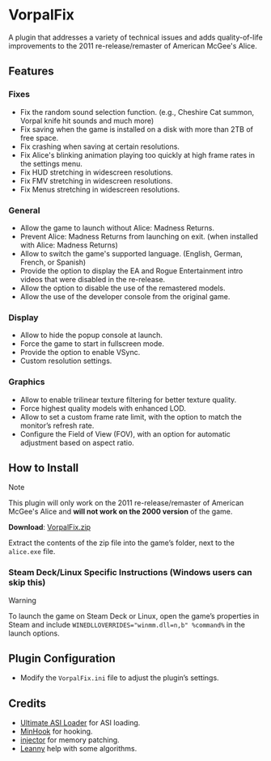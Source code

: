 # VorpalFix
A plugin that addresses a variety of technical issues and adds quality-of-life improvements to the 2011 re-release/remaster of American McGee's Alice.

## Features
### Fixes
- Fix the random sound selection function. (e.g., Cheshire Cat summon, Vorpal knife hit sounds and much more)
- Fix saving when the game is installed on a disk with more than 2TB of free space.
- Fix crashing when saving at certain resolutions.
- Fix Alice's blinking animation playing too quickly at high frame rates in the settings menu.
- Fix HUD stretching in widescreen resolutions.
- Fix FMV stretching in widescreen resolutions.
- Fix Menus stretching in widescreen resolutions.

### General
- Allow the game to launch without Alice: Madness Returns.
- Prevent Alice: Madness Returns from launching on exit. (when installed with Alice: Madness Returns)
- Allow to switch the game's supported language. (English, German, French, or Spanish)
- Provide the option to display the EA and Rogue Entertainment intro videos that were disabled in the re-release.
- Allow the option to disable the use of the remastered models.
- Allow the use of the developer console from the original game.
 
### Display
- Allow to hide the popup console at launch.
- Force the game to start in fullscreen mode.
- Provide the option to enable VSync.
- Custom resolution settings.

### Graphics
- Allow to enable trilinear texture filtering for better texture quality.
- Force highest quality models with enhanced LOD.
- Allow to set a custom frame rate limit, with the option to match the monitor’s refresh rate.
- Configure the Field of View (FOV), with an option for automatic adjustment based on aspect ratio.

## How to Install
> [!NOTE]
> This plugin will only work on the 2011 re-release/remaster of American McGee's Alice and **will not work on the 2000 version** of the game.
>
> **Download**: [VorpalFix.zip](https://github.com/Wemino/VorpalFix/releases/latest/download/VorpalFix.zip)
>
> Extract the contents of the zip file into the game’s folder, next to the `alice.exe` file.

### Steam Deck/Linux Specific Instructions (Windows users can skip this)
> [!WARNING]
> To launch the game on Steam Deck or Linux, open the game’s properties in Steam and include `WINEDLLOVERRIDES="winmm.dll=n,b" %command%` in the launch options.

## Plugin Configuration
- Modify the `VorpalFix.ini` file to adjust the plugin’s settings.

## Credits
- [Ultimate ASI Loader](https://github.com/ThirteenAG/Ultimate-ASI-Loader) for ASI loading.
- [MinHook](https://github.com/TsudaKageyu/minhook) for hooking.
- [injector](https://github.com/thelink2012/injector) for memory patching.
- [Leanny](https://github.com/Leanny) help with some algorithms.